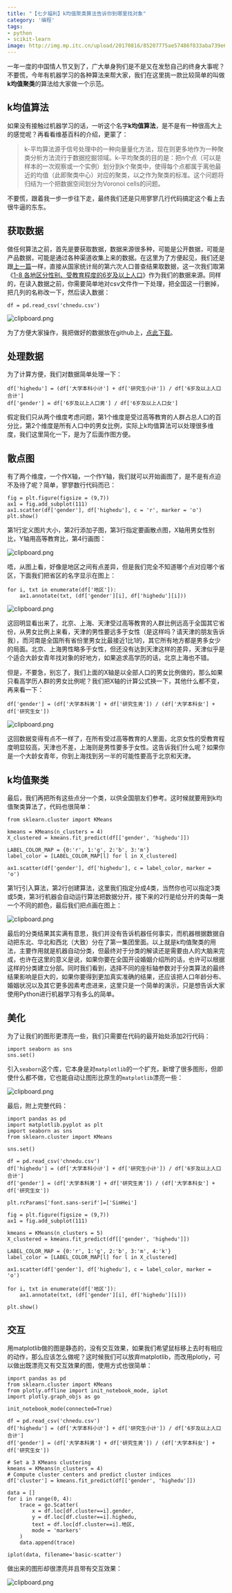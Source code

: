 ```yaml
---
title: "【七夕福利】k均值聚类算法告诉你到哪里找对象"
category: '编程'
tags:
- python
- scikit-learn
image: http://img.mp.itc.cn/upload/20170816/85207775ae57486f833aba739e6cd654_th.jpg
---
```


一年一度的中国情人节又到了，广大单身狗们是不是又在发愁自己的终身大事呢？不要慌，今年有机器学习的各种算法来帮大家，我们在这里挑一款比较简单的叫做**k均值聚类**的算法给大家做一个示范。

## k均值算法

如果没有接触过机器学习的话，一听这个名字**k均值算法**，是不是有一种很高大上的感觉呢？再看看维基百科的介绍，更蒙了：

> k-平均算法源于信号处理中的一种向量量化方法，现在则更多地作为一种聚类分析方法流行于数据挖掘领域。k-平均聚类的目的是：把n个点（可以是样本的一次观察或一个实例）划分到k个聚类中，使得每个点都属于离他最近的均值（此即聚类中心）对应的聚类，以之作为聚类的标准。这个问题将归结为一个把数据空间划分为Voronoi cells的问题。

不要慌，跟着我一步一步往下走，最终我们还是只用寥寥几行代码搞定这个看上去很牛逼的东东。

## 获取数据

做任何算法之前，首先是要获取数据，数据来源很多种，可能是公开数据，可能是产品数据，可能是通过各种渠道收集上来的数据。在这里为了方便起见，我们还是跟[上一篇][1]一样，直接从国家统计局的第六次人口普查结果取数据，这一次我们取第《[1-8 各地区分性别、受教育程度的6岁及以上人口][2]》作为我们的数据来源。同样的，在读入数据之前，你需要简单地对csv文件作一下处理，把全国这一行删掉，把几列的名称改一下，然后读入数据：

    df = pd.read_csv('chnedu.csv')
    

![clipboard.png](/img/bVTZQF)

为了方便大家操作，我把做好的数据放在github上，[点此下载][3]。

## 处理数据

为了计算方便，我们对数据简单处理一下：

    df['highedu'] = (df['大学本科小计'] + df['研究生小计']) / df['6岁及以上人口合计']
    df['gender'] = df['6岁及以上人口男'] / df['6岁及以上人口女']
    
假定我们只从两个维度考虑问题，第1个维度是受过高等教育的人群占总人口的百分比，第2个维度是所有人口中的男女比例，实际上k均值算法可以处理很多维度，我们这里简化一下，是为了后面作图方便。

## 散点图

有了两个维度，一个作X轴，一个作Y轴，我们就可以开始画图了，是不是有点迫不及待了呢？简单，寥寥数行代码而已：

    fig = plt.figure(figsize = (9,7))
    ax1 = fig.add_subplot(111)
    ax1.scatter(df['gender'], df['highedu'], c = 'r', marker = 'o')
    plt.show()

第1行定义图片大小，第2行添加子图，第3行指定要画散点图，X轴用男女性别比，Y轴用高等教育比，第4行画图：


![clipboard.png](/img/bVTZU9)


唔，从图上看，好像是地区之间有点差异，但是我们完全不知道哪个点对应哪个省区，下面我们把省区的名字显示在图上：

    for i, txt in enumerate(df['地区']):
        ax1.annotate(txt, (df['gender'][i], df['highedu'][i]))

![clipboard.png](/img/bVTZV0)

这回明显看出来了，北京、上海、天津受过高等教育的人群比例远高于全国其它省份，从男女比例上来看，天津的男性要远多于女性（是这样吗？请天津的朋友告诉我），而河南是全国所有省份里男女比最接近1比1的，其它所有地方都是男多女少的局面。北京、上海男性略多于女性，但还没有达到天津这样的差异，天津似乎是个适合大龄女青年找对象的好地方，如果追求高学历的话，北京上海也不错。

但是，不要急，别忘了，我们上面的X轴是以全部人口的男女比例做的，那么如果只看高学历人群的男女比例呢？我们把X轴的计算公式换一下，其他什么都不变，再来看一下：

    df['gender'] = (df['大学本科男'] + df['研究生男']) / (df['大学本科女'] + df['研究生女'])

![clipboard.png](/img/bVTZXF)

这回数据变得有点不一样了，在所有受过高等教育的人里面，北京女性的受教育程度明显较高，天津也不差，上海则是男性要多于女性。这告诉我们什么呢？如果你是一个大龄女青年，你到上海找到另一半的可能性要高于北京和天津。

## k均值聚类

最后，我们再把所有这些点分一个类，以供全国朋友们参考。这时候就要用到k均值聚类算法了，代码也很简单：

    from sklearn.cluster import KMeans
    
    kmeans = KMeans(n_clusters = 4)
    X_clustered = kmeans.fit_predict(df[['gender', 'highedu']])
    
    LABEL_COLOR_MAP = {0:'r', 1:'g', 2:'b', 3:'m'}
    label_color = [LABEL_COLOR_MAP[l] for l in X_clustered]
    
    ax1.scatter(df['gender'], df['highedu'], c = label_color, marker = 'o')

第1行引入算法，第2行创建算法，这里我们指定分成4类，当然你也可以指定3类或5类，第3行机器会自动运行算法把数据分开，接下来的2行是给分开的类每一类一个不同的颜色，最后我们把点画在图上：


![clipboard.png](/img/bVT0N8)

最后的分类结果其实满有意思，我们并没有告诉机器任何事实，而机器根据数据自动把东北、华北和西北（大致）分在了第一集团里面。以上就是k均值聚类的用法，主要作用就是机器自动分类，但最终对于分类的解读还是需要由人的大脑来完成，也许在这里的意义是说，如果你要在全国开设婚姻介绍所的话，也许可以根据这样的分类建立分部。同时我们看到，选择不同的座标轴参数对于分类算法的最终结果影响是巨大的，如果你要得到更加真实准确的结果，还应该把人口年龄分布、婚姻状况以及其它更多因素考虑进来，这里只是一个简单的演示，只是想告诉大家使用Python进行机器学习有多么的简单。

## 美化

为了让我们的图形更漂亮一些，我们只需要在代码的最开始处添加2行代码：

    import seaborn as sns
    sns.set()

引入`seaborn`这个库，它本身是对`matplotlib`的一个扩充，新增了很多图形，但即使什么都不做，它也能自动让图形比原生的`matplotlib`漂亮一些：


![clipboard.png](/img/bVUdL5)


最后，附上完整代码：

    import pandas as pd
    import matplotlib.pyplot as plt
    import seaborn as sns
    from sklearn.cluster import KMeans
    
    sns.set()

    df = pd.read_csv('chnedu.csv')
    df['highedu'] = (df['大学本科小计'] + df['研究生小计']) / df['6岁及以上人口合计']
    df['gender'] = (df['大学本科男'] + df['研究生男']) / (df['大学本科女'] + df['研究生女'])
    
    plt.rcParams['font.sans-serif']=['SimHei']

    fig = plt.figure(figsize = (9,7))
    ax1 = fig.add_subplot(111)
    
    kmeans = KMeans(n_clusters = 5)
    X_clustered = kmeans.fit_predict(df[['gender', 'highedu']])
    
    LABEL_COLOR_MAP = {0:'r', 1:'g', 2:'b', 3:'m', 4:'k'}
    label_color = [LABEL_COLOR_MAP[l] for l in X_clustered]
    
    ax1.scatter(df['gender'], df['highedu'], c = label_color, marker = 'o')

    for i, txt in enumerate(df['地区']):
        ax1.annotate(txt, (df['gender'][i], df['highedu'][i]))
    
    plt.show()

## 交互

用matplotlib做的图是静态的，没有交互效果，如果我们希望鼠标移上去时有相应的动作，那么应该怎么做呢？这时候我们可以放弃matplotlib，而改用plotly，可以做出既漂亮又有交互效果的图，使用方式也很简单：

    import pandas as pd
    from sklearn.cluster import KMeans
    from plotly.offline import init_notebook_mode, iplot
    import plotly.graph_objs as go
    
    init_notebook_mode(connected=True)
    
    df = pd.read_csv('chnedu.csv')
    df['highedu'] = (df['大学本科小计'] + df['研究生小计']) / df['6岁及以上人口合计']
    df['gender'] = (df['大学本科男'] + df['研究生男']) / (df['大学本科女'] + df['研究生女'])
    
    # Set a 3 KMeans clustering
    kmeans = KMeans(n_clusters = 4)
    # Compute cluster centers and predict cluster indices
    df['cluster'] = kmeans.fit_predict(df[['gender', 'highedu']])
    
    data = []
    for i in range(0, 4):
        trace = go.Scatter(
            x = df.loc[df.cluster==i].gender,
            y = df.loc[df.cluster==i].highedu,
            text = df.loc[df.cluster==i].地区,
            mode = 'markers'
        )
        data.append(trace)
    
    iplot(data, filename='basic-scatter')

做出来的图形却很漂亮并且带有交互效果：


![clipboard.png](/img/bVUG1R)


  [1]: https://segmentfault.com/a/1190000010900212
  [2]: http://www.stats.gov.cn/tjsj/pcsj/rkpc/6rp/indexch.htm
  [3]: https://github.com/fengerzh/sharefiles/blob/master/chnedu.csv
